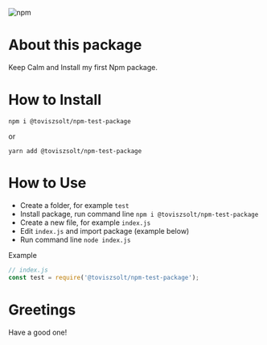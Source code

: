 ![npm](https://img.shields.io/npm/v/@toviszsolt/npm-test-package?color=red&logo=npm&style=for-the-badge)

# About this package

Keep Calm and Install my first Npm package.

# How to Install

`npm i @toviszsolt/npm-test-package`

or

`yarn add @toviszsolt/npm-test-package`

# How to Use

- Create a folder, for example `test`
- Install package, run command line `npm i @toviszsolt/npm-test-package`
- Create a new file, for example `index.js`
- Edit `index.js` and import package (example below)
- Run command line `node index.js`

Example

```js
// index.js
const test = require('@toviszsolt/npm-test-package');
```

# Greetings

Have a good one!
